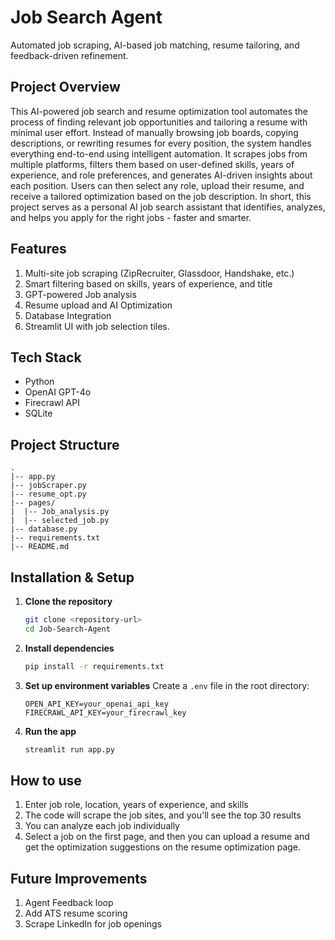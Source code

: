 # Job Search Agent

Automated job scraping, AI-based job matching, resume tailoring, and feedback-driven refinement.

## Project Overview

This AI-powered job search and resume optimization tool automates the process of finding relevant job opportunities and tailoring a resume with minimal user effort. Instead of manually browsing job boards, copying descriptions, or rewriting resumes for every position, the system handles everything end-to-end using intelligent automation.
It scrapes jobs from multiple platforms, filters them based on user-defined skills, years of experience, and role preferences, and generates AI-driven insights about each position. Users can then select any role, upload their resume, and receive a tailored optimization based on the job description.
In short, this project serves as a personal AI job search assistant that identifies, analyzes, and helps you apply for the right jobs - faster and smarter.

## Features

1. Multi-site job scraping (ZipRecruiter, Glassdoor, Handshake, etc.)
2. Smart filtering based on skills, years of experience, and title
3. GPT-powered Job analysis
4. Resume upload and AI Optimization
5. Database Integration
6. Streamlit UI with job selection tiles.

## Tech Stack

- Python
- OpenAI GPT-4o
- Firecrawl API
- SQLite

## Project Structure
```
.
|-- app.py
|-- jobScraper.py
|-- resume_opt.py
|-- pages/
|  |-- Job_analysis.py
|  |-- selected_job.py
|-- database.py
|-- requirements.txt
|-- README.md
```

## Installation & Setup
1. **Clone the repository**
   ```bash
   git clone <repository-url>
   cd Job-Search-Agent
   ```

2. **Install dependencies**
   ```bash
   pip install -r requirements.txt
   ```

3. **Set up environment variables**
   Create a `.env` file in the root directory:
   ```env
   OPEN_API_KEY=your_openai_api_key
   FIRECRAWL_API_KEY=your_firecrawl_key
   ```
4. **Run the app**
   ```bash
   streamlit run app.py
   ```
## How to use
1. Enter job role, location, years of experience, and skills
2. The code will scrape the job sites, and you'll see the top 30 results
3. You can analyze each job individually
4. Select a job on the first page, and then you can upload a resume and get the optimization suggestions on the resume optimization page.

## Future Improvements
1. Agent Feedback loop
2. Add ATS resume scoring
3. Scrape LinkedIn for job openings
